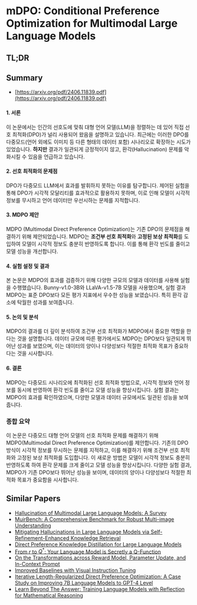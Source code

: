 # mDPO: Conditional Preference Optimization for Multimodal Large Language Models
## TL;DR
## Summary
- [https://arxiv.org/pdf/2406.11839.pdf](https://arxiv.org/pdf/2406.11839.pdf)

#### 1. 서론
이 논문에서는 인간의 선호도에 맞춰 대형 언어 모델(LLM)을 정렬하는 데 있어 직접 선호 최적화(DPO)가 널리 사용되어 왔음을 설명하고 있습니다. 최근에는 이러한 DPO를 다중모드(언어 외에도 이미지 등 다른 형태의 데이터 포함) 시나리오로 확장하는 시도가 있었습니다. **하지만** 결과가 일관되게 긍정적이지 않고, 환각(Hallucination) 문제를 악화시킬 수 있음을 언급하고 있습니다.

#### 2. 선호 최적화의 문제점
DPO가 다중모드 LLM에서 효과를 발휘하지 못하는 이유를 탐구합니다. 제어된 실험을 통해 DPO가 시각적 모달리티를 효과적으로 활용하지 못하며, 이로 인해 모델이 시각적 정보를 무시하고 언어 데이터만 우선시하는 문제를 지적합니다.

#### 3. MDPO 제안
MDPO (Multimodal Direct Preference Optimization)는 기존 DPO의 문제점을 해결하기 위해 제안되었습니다. MDPO는 **조건부 선호 최적화**와 **고정된 보상 최적화**를 도입하여 모델이 시각적 정보도 충분히 반영하도록 합니다. 이를 통해 환각 빈도를 줄이고 모델 성능을 개선합니다.

#### 4. 실험 설정 및 결과
본 논문은 MDPO의 효과를 검증하기 위해 다양한 규모의 모델과 데이터를 사용해 실험을 수행했습니다. Bunny-v1.0-3B와 LLaVA-v1.5-7B 모델을 사용했으며, 실험 결과 MDPO는 표준 DPO보다 모든 평가 지표에서 우수한 성능을 보였습니다. 특히 환각 감소에 탁월한 성과를 보여줍니다.

#### 5. 논의 및 분석
MDPO의 결과를 더 깊이 분석하여 조건부 선호 최적화가 MDPO에서 중요한 역할을 한다는 것을 설명합니다. 데이터 규모에 따른 평가에서도 MDPO는 DPO보다 일관되게 뛰어난 성과를 보였으며, 이는 데이터의 양이나 다양성보다 적절한 최적화 목표가 중요하다는 것을 시사합니다.

#### 6. 결론
MDPO는 다중모드 시나리오에 최적화된 선호 최적화 방법으로, 시각적 정보와 언어 정보를 동시에 반영하여 환각 빈도를 줄이고 모델 성능을 향상시킵니다. 실험 결과는 MDPO의 효과를 확인하였으며, 다양한 모델과 데이터 규모에서도 일관된 성능을 보여줍니다.

### 종합 요약

이 논문은 다중모드 대형 언어 모델의 선호 최적화 문제를 해결하기 위해 MDPO(Multimodal Direct Preference Optimization)를 제안합니다. 기존의 DPO 방식이 시각적 정보를 무시하는 문제를 지적하고, 이를 해결하기 위해 조건부 선호 최적화와 고정된 보상 최적화를 도입합니다. 이 새로운 방법은 모델이 시각적 정보도 충분히 반영하도록 하여 환각 문제를 크게 줄이고 모델 성능을 향상시킵니다. 다양한 실험 결과, MDPO가 기존 DPO보다 뛰어난 성능을 보이며, 데이터의 양이나 다양성보다 적절한 최적화 목표가 중요함을 시사합니다.

## Similar Papers
- [Hallucination of Multimodal Large Language Models: A Survey](2404.18930.md)
- [MuirBench: A Comprehensive Benchmark for Robust Multi-image Understanding](2406.09411.md)
- [Mitigating Hallucinations in Large Language Models via Self-Refinement-Enhanced Knowledge Retrieval](2405.06545.md)
- [Direct Preference Knowledge Distillation for Large Language Models](2406.19774.md)
- [From $r$ to $Q^*$: Your Language Model is Secretly a Q-Function](2404.12358.md)
- [On the Transformations across Reward Model, Parameter Update, and In-Context Prompt](2406.16377.md)
- [Improved Baselines with Visual Instruction Tuning](2310.03744.md)
- [Iterative Length-Regularized Direct Preference Optimization: A Case Study on Improving 7B Language Models to GPT-4 Level](2406.11817.md)
- [Learn Beyond The Answer: Training Language Models with Reflection for Mathematical Reasoning](2406.12050.md)
